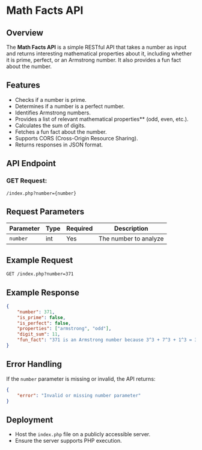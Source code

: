 # Math Facts API

## Overview
The **Math Facts API** is a simple RESTful API that takes a number as input and returns interesting mathematical properties about it, including whether it is prime, perfect, or an Armstrong number. It also provides a fun fact about the number.

## Features
- Checks if a number is prime.
- Determines if a number is a perfect number.
- Identifies Armstrong numbers.
- Provides a list of relevant mathematical properties** (odd, even, etc.).
- Calculates the sum of digits.
- Fetches a fun fact about the number.
- Supports CORS (Cross-Origin Resource Sharing).
- Returns responses in JSON format.

## API Endpoint
### GET Request:
```
/index.php?number={number}
```

## Request Parameters
| Parameter | Type   | Required | Description |
|-----------|--------|----------|-------------|
| `number`  | int    | Yes      | The number to analyze |

## Example Request
```
GET /index.php?number=371
```

## Example Response
```json
{
    "number": 371,
    "is_prime": false,
    "is_perfect": false,
    "properties": ["armstrong", "odd"],
    "digit_sum": 11,
    "fun_fact": "371 is an Armstrong number because 3^3 + 7^3 + 1^3 = 371"
}
```

## Error Handling
If the `number` parameter is missing or invalid, the API returns:
```json
{
    "error": "Invalid or missing number parameter"
}
```

## Deployment
- Host the `index.php` file on a publicly accessible server.
- Ensure the server supports PHP execution.


